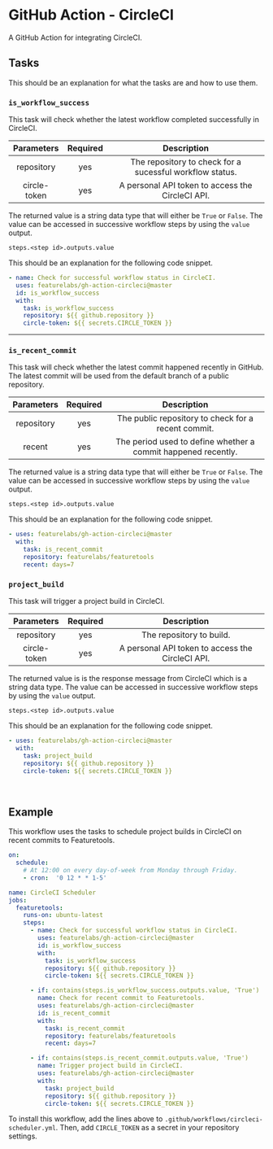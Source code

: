 # GitHub Action - CircleCI

A GitHub Action for integrating CircleCI.

## Tasks

This should be an explanation for what the tasks are and how to use them.

### `is_workflow_success`

This task will check whether the latest workflow completed successfully in CircleCI. 

|  Parameters  | Required |                  Description                     |
|:------------:|:--------:|:------------------------------------------------:|
|  repository  |    yes   |    The repository to check for a sucessful workflow status.   |
| circle-token |    yes   | A personal API token to access the CircleCI API. |

The returned value is a string data type that will either be `True` or `False`. The value can be accessed in successive workflow steps by using the `value` output.

```
steps.<step id>.outputs.value
```

This should be an explanation for the following code snippet.

```yaml
- name: Check for successful workflow status in CircleCI.
  uses: featurelabs/gh-action-circleci@master
  id: is_workflow_success
  with:
    task: is_workflow_success
    repository: ${{ github.repository }}
    circle-token: ${{ secrets.CIRCLE_TOKEN }}
```

<hr>

### `is_recent_commit`

This task will check whether the latest commit happened recently in GitHub. The latest commit will be used from the default branch of a public repository.

|  Parameters  | Required | Description |
|:------------:|:--------:|:-----------:|
|  repository  |    yes   | The public repository to check for a recent commit. |
|    recent    |    yes   | The period used to define whether a commit happened recently. |

The returned value is a string data type that will either be `True` or `False`. The value can be accessed in successive workflow steps by using the `value` output.

```
steps.<step id>.outputs.value
```

This should be an explanation for the following code snippet.

```yaml
- uses: featurelabs/gh-action-circleci@master
  with:
    task: is_recent_commit
    repository: featurelabs/featuretools
    recent: days=7
```

### `project_build`

This task will trigger a project build in CircleCI.

|  Parameters  | Required | Description |
|:------------:|:--------:|:-----------:|
|  repository  |    yes   | The repository to build. |
| circle-token |    yes   | A personal API token to access the CircleCI API. |

The returned value is is the response message from CircleCI which is a string data type. The value can be accessed in successive workflow steps by using the `value` output.

```
steps.<step id>.outputs.value
```

This should be an explanation for the following code snippet.

```yaml
- uses: featurelabs/gh-action-circleci@master
  with:
    task: project_build
    repository: ${{ github.repository }}
    circle-token: ${{ secrets.CIRCLE_TOKEN }}
```

<br>

## Example

This workflow uses the tasks to schedule project builds in CircleCI on recent commits to Featuretools.

```yaml
on:
  schedule:
    # At 12:00 on every day-of-week from Monday through Friday.
    - cron:  '0 12 * * 1-5'

name: CircleCI Scheduler
jobs:
  featuretools:
    runs-on: ubuntu-latest
    steps:
      - name: Check for successful workflow status in CircleCI.
        uses: featurelabs/gh-action-circleci@master
        id: is_workflow_success
        with:
          task: is_workflow_success
          repository: ${{ github.repository }}
          circle-token: ${{ secrets.CIRCLE_TOKEN }}

      - if: contains(steps.is_workflow_success.outputs.value, 'True')
        name: Check for recent commit to Featuretools.
        uses: featurelabs/gh-action-circleci@master
        id: is_recent_commit
        with:
          task: is_recent_commit
          repository: featurelabs/featuretools
          recent: days=7

      - if: contains(steps.is_recent_commit.outputs.value, 'True')
        name: Trigger project build in CircleCI.
        uses: featurelabs/gh-action-circleci@master
        with:
          task: project_build
          repository: ${{ github.repository }}
          circle-token: ${{ secrets.CIRCLE_TOKEN }}
```

To install this workflow, add the lines above to `.github/workflows/circleci-scheduler.yml`. Then, add `CIRCLE_TOKEN` as a secret in your repository settings.
